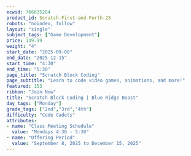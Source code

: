```yaml
---
ecwid: 766835284
product_id: Scratch-First-and-Forth-25
robots: "noindex, follow"
layout: "single"
subject_tags: ["Game Development"]
price: 139.99
weight: "4"
start_date: "2025-09-08"
end_date: "2025-12-15"
start_time: "4:30"
end_time: "5:30"
page_title: "Scratch Block Coding"
page_subtitle: "Learn to code video games, animations, and more!"
featured: 153
ribbon: "Join Now"
title: "Scratch Block Coding | Blue Ridge Boost"
day_tags: ["Monday"]
grade_tags: ["2nd","3rd","4th"]
difficulty: "Code Cadets"
attributes:
- name: "Class Meeting Schedule"
  value: "Mondays 4:30 - 5:30"
- name: "Offering Period"
  value: "September 8, 2025 to December 15, 2025"
---
```

